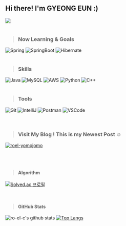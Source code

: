 ## Hi there! I'm GYEONG EUN :) 
<a href="https://roel-yomojomo.tistory.com/"><img src="https://img.shields.io/badge/roel-yomojomo-E5511E?style=for-the-badge&logo=Tistory&logoColor=white"/></a>
<br><br> 

> ### Now Learning & Goals
![Spring](https://img.shields.io/badge/spring-%236DB33F.svg?style=for-the-badge&logo=spring&logoColor=white)
![SpringBoot](https://img.shields.io/badge/springboot-%236DB33F.svg?style=for-the-badge&logo=springboot&logoColor=white)
![Hibernate](https://img.shields.io/badge/JPA-Hibernate-aca69f?style=for-the-badge&logo=Hibernate&logoColor=white)<br><br>

> ### Skills
![Java](https://img.shields.io/badge/java-%23ED8B00.svg?style=for-the-badge&logo=openjdk&logoColor=white)
![MySQL](https://img.shields.io/badge/mysql-%2300f.svg?style=for-the-badge&logo=mysql&logoColor=white)
![AWS](https://img.shields.io/badge/AWS-%23FF9900.svg?style=for-the-badge&logo=amazon-aws&logoColor=white)
![Python](https://img.shields.io/badge/python-3670A0?style=for-the-badge&logo=python&logoColor=ffdd54)
![C++](https://img.shields.io/badge/c++-%2300599C.svg?style=for-the-badge&logo=c%2B%2B&logoColor=white)
<br><br>

> ### Tools
![Git](https://img.shields.io/badge/Git-F46D01.svg?&style=for-the-badge&logo=Git&logoColor=white)
![IntelliJ](https://img.shields.io/badge/IntelliJ-000000.svg?&style=for-the-badge&logo=IntelliJ%20IDEA&logoColor=white)
![Postman](https://img.shields.io/badge/Postman-FF6C37?style=for-the-badge&logo=postman&logoColor=white)
![VSCode](https://img.shields.io/badge/VSCode-007ACC.svg?&style=for-the-badge&logo=Visual%20Studio%20Code&logoColor=white)
<br><br><br>

<!--
> ### Have Experience
![Ubuntu](https://img.shields.io/badge/Ubuntu-E95420?style=for-the-badge&logo=ubuntu&logoColor=white)
![Kotlin](https://img.shields.io/badge/kotlin-%237F52FF.svg?style=flat-square&logo=kotlin&logoColor=white)
![C](https://img.shields.io/badge/C-A8B9CC.svg?&style=flat-square&logo=C&logoColor=white)
![Html5](https://img.shields.io/badge/HTML5-E34F26.svg?&style=flat-square&logo=HTML5&logoColor=white)
![CSS3](https://img.shields.io/badge/css3-%231572B6.svg?style=flat-square&logo=css3&logoColor=white)
![Android Studio](https://img.shields.io/badge/Android%20Studio-3DDC84.svg?style=flat-square&logo=android-studio&logoColor=white)
![Xcode](https://img.shields.io/badge/Xcode-007ACC?style=flat-square&logo=Xcode&logoColor=white)
![Figma](https://img.shields.io/badge/figma-%237E4DD2.svg?style=flat-square&logo=figma&logoColor=white)
<br><br><br>

![Kotlin](https://img.shields.io/badge/kotlin-%237F52FF.svg?style=for-the-badge&logo=kotlin&logoColor=white)
![C](https://img.shields.io/badge/C-A8B9CC.svg?&style=for-the-badge&logo=C&logoColor=white)
![Html5](https://img.shields.io/badge/HTML5-E34F26.svg?&style=for-the-badge&logo=HTML5&logoColor=white)
![CSS3](https://img.shields.io/badge/css3-%231572B6.svg?style=for-the-badge&logo=css3&logoColor=white) 
![Android Studio](https://img.shields.io/badge/Android%20Studio-3DDC84.svg?style=for-the-badge&logo=android-studio&logoColor=white)
![Xcode](https://img.shields.io/badge/Xcode-007ACC?style=for-the-badge&logo=Xcode&logoColor=white)
![Figma](https://img.shields.io/badge/figma-%237E4DD2.svg?style=for-the-badge&logo=figma&logoColor=white)
![Ubuntu](https://img.shields.io/badge/Ubuntu-E95420?style=for-the-badge&logo=ubuntu&logoColor=white)
-->


> ### Visit My Blog ! This is my Newest Post ☺️
[![roel-yomojomo](https://tistory-readme-stats.vercel.app/api?name=roel-yomojomo)](https://roel-yomojomo.tistory.com)

<!--[![roel-yomojomo Start](https://tistory-readme-stats.vercel.app/api?name=roel-yomojomo&postId=2)](https://roel-yomojomo.tistory.com/2)
  [![roel-yomojomo Newest Post](https://tistory-readme-stats.vercel.app/api?name=roel-yomojomo)](https://roel-yomojomo.tistory.com/)--><br>

<br>

> #### Algorithm
[![Solved.ac 프로필](http://mazassumnida.wtf/api/v2/generate_badge?boj=chung3286)](https://solved.ac/profile/chung3286)

<br>

> #### GitHub Stats
![ro-el-c's github stats](https://github-readme-stats.vercel.app/api?username=ro-el-c&bg_color=30,e96443,904e95&title_color=fff&text_color=fff)
[![Top Langs](https://github-readme-stats.vercel.app/api/top-langs/?username=ro-el-c&layout=compact&bg_color=30,e96443,904e95&title_color=fff&text_color=fff&hide=jupyter%20notebook,css,html,javascript,c)](https://github.com/ro-el-c)


<!--
_languages stats without jupyter notebook, css, html, javascript, c_

![ro-el-c's github stats](http://github-readme-stats.vercel.app/api?username=ro-el-c&show_icons=true&theme=onedark)
[![Top Langs](https://github-readme-stats.vercel.app/api/top-langs/?username=ro-el-c&theme=onedark&layout=compact)](https://github.com/anuraghazra/github-readme-stats) -->

<!--
<br><br><br>


![PyCharm](https://img.shields.io/badge/pycharm-143?style=for-the-badge&logo=pycharm&logoColor=black&color=black&labelColor=green)
![CLion](https://img.shields.io/badge/CLion-black?style=for-the-badge&logo=clion&logoColor=white)

[![ro-el-c's github activity graph](https://activity-graph.herokuapp.com/graph?username=ro-el-c&theme=github)](https://github.com/ashutosh00710/github-readme-activity-graph)<br><br>

<br><br><br>



-->
<!--
**ro-el-c/ro-el-c** is a ✨ _special_ ✨ repository because its `README.md` (this file) appears on your GitHub profile.

Here are some ideas to get you started:

- 🔭 I’m currently working on ...
- 🌱 I’m currently learning ...
- 👯 I’m looking to collaborate on ...
- 🤔 I’m looking for help with ...
- 💬 Ask me about ...
- 📫 How to reach me: ...
- 😄 Pronouns: ...
- ⚡ Fun fact: ...
-->
